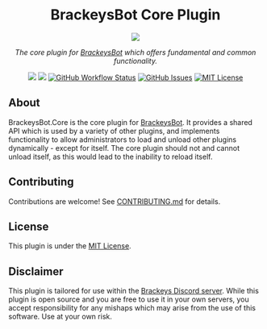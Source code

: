 <h1 align="center">BrackeysBot Core Plugin</h1>
<p align="center"><img src="https://avatars.githubusercontent.com/u/102218313?s=200&v=4"></p>
<p align="center"><i>The core plugin for <a href="https://github.com/oliverbooth/BrackeysBot">BrackeysBot</a> which offers fundamental and common functionality.</i></p>
<p align="center">
<a href="https://www.nuget.org/packages/BrackeysBot.Core/"><img src="https://img.shields.io/nuget/v/BrackeysBot.Core.API?label=stable%20build"></a>
<a href="https://www.nuget.org/packages/BrackeysBot.Core/"><img src="https://img.shields.io/nuget/vpre/BrackeysBot.Core.API?label=nightly%20build"></a>
<a href="https://github.com/BrackeysBot/BrackeysBot.Core/actions?query=workflow%3A%22.NET%22"><img src="https://img.shields.io/github/workflow/status/BrackeysBot/BrackeysBot.Core/.NET" alt="GitHub Workflow Status" title="GitHub Workflow Status"></a>
<a href="https://github.com/BrackeysBot/BrackeysBot.Core/issues"><img src="https://img.shields.io/github/issues/BrackeysBot/BrackeysBot.Core" alt="GitHub Issues" title="GitHub Issues"></a>
<a href="https://github.com/BrackeysBot/BrackeysBot.Core/blob/main/LICENSE.md"><img src="https://img.shields.io/github/license/BrackeysBot/BrackeysBot.Core" alt="MIT License" title="MIT License"></a>
</p>

## About
BrackeysBot.Core is the core plugin for [BrackeysBot](https://github.com/oliverbooth/BrackeysBot/). It provides a shared API which is used by a variety of other plugins, and implements functionality to allow administrators to load and unload other plugins dynamically - except for itself. The core plugin should not and cannot unload itself, as this would lead to the inability to reload itself.

## Contributing
Contributions are welcome! See [CONTRIBUTING.md](CONTRIBUTING.md) for details.

## License
This plugin is under the [MIT License](LICENSE.md).

## Disclaimer
This plugin is tailored for use within the [Brackeys Discord server](https://discord.gg/brackeys). While this plugin is open source and you are free to use it in your own servers, you accept responsibility for any mishaps which may arise from the use of this software. Use at your own risk.
